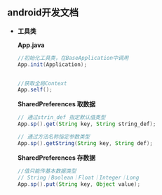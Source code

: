 ## android开发文档

+ **工具类**

  **App.java**

  ```java
  //初始化工具类，在BaseApplication中调用
  App.init(Application);
  
  
  //获取全局Context
  App.self();
  ```

  **SharedPreferences  取数据**

  ```java
  // 通过strin_def 指定默认值类型
  App.sp().get(String key, String string_def);
  
  // 通过方法名称指定参数类型
  App.sp().getString(String key, String def);
  ```

  **SharedPreferences  存数据**

  ```java
  //值只能传基本数据类型
  // String｜Boolean｜Float｜Integer｜Long
  App.sp().put(String key, Object value);
  ```

  

